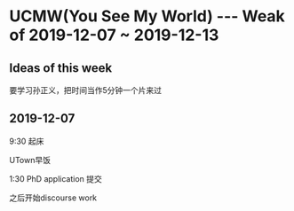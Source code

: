 # UCMW(You See My World) --- Weak of 2019-12-07 ~ 2019-12-13



## Ideas of this week

要学习孙正义，把时间当作5分钟一个片来过



## 2019-12-07

9:30 起床

UTown早饭

1:30  PhD application 提交

之后开始discourse work



